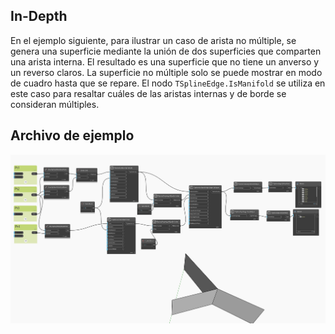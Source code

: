 ## In-Depth
En el ejemplo siguiente, para ilustrar un caso de arista no múltiple, se genera una superficie mediante la unión de dos superficies que comparten una arista interna. El resultado es una superficie que no tiene un anverso y un reverso claros. La superficie no múltiple solo se puede mostrar en modo de cuadro hasta que se repare. El nodo `TSplineEdge.IsManifold` se utiliza en este caso para resaltar cuáles de las aristas internas y de borde se consideran múltiples.

## Archivo de ejemplo

![Example](./Autodesk.DesignScript.Geometry.TSpline.TSplineEdge.IsManifold_img.jpg)
